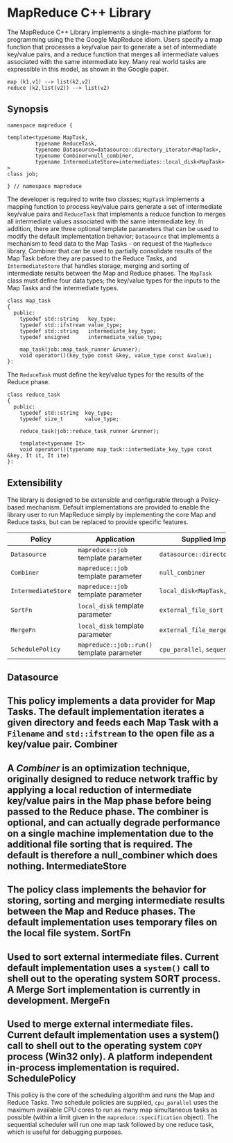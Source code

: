 MapReduce C++ Library
=
The MapReduce C++ Library implements a single-machine platform for programming using the the Google MapReduce idiom. Users specify a map function that processes a key/value pair to generate a set of intermediate key/value pairs, and a reduce function that merges all intermediate values associated with the same intermediate key. Many real world tasks are expressible in this model, as shown in the Google paper.

    map (k1,v1) --> list(k2,v2)
    reduce (k2,list(v2)) --> list(v2)

Synopsis
-

    namespace mapreduce {
    
    template<typename MapTask,
             typename ReduceTask,
             typename Datasource=datasource::directory_iterator<MapTask>,
             typename Combiner=null_combiner,
             typename IntermediateStore=intermediates::local_disk<MapTask> >
    class job;

    } // namespace mapreduce

    
The developer is required to write two classes; `MapTask` implements a mapping function to process key/value pairs generate a set of intermediate key/value pairs and `ReduceTask` that implements a reduce function to merges all intermediate values associated with the same intermediate key.
In addition, there are three optional template parameters that can be used to modify the default implementation behavior; `Datasource` that implements a mechanism to feed data to the Map Tasks - on request of the `MapReduce` library, Combiner that can be used to partially consolidate results of the Map Task before they are passed to the Reduce Tasks, and `IntermediateStore` that handles storage, merging and sorting of intermediate results between the Map and Reduce phases.
The `MapTask` class must define four data types; the key/value types for the inputs to the Map Tasks and the intermediate types.

    class map_task
    {
      public:
        typedef std::string   key_type;
        typedef std::ifstream value_type;
        typedef std::string   intermediate_key_type;
        typedef unsigned      intermediate_value_type;

        map_task(job::map_task_runner &runner);
        void operator()(key_type const &key, value_type const &value);
    }:
      
The `ReduceTask` must define the key/value types for the results of the Reduce phase.

    class reduce_task
    {
      public:
        typedef std::string  key_type;
        typedef size_t       value_type;

        reduce_task(job::reduce_task_runner &runner);

        template<typename It>
        void operator()(typename map_task::intermediate_key_type const &key, It it, It ite)
    }:
      
Extensibility
-
The library is designed to be extensible and configurable through a Policy-based mechanism. Default implementations are provided to enable the library user to run MapReduce simply by implementing the core Map and Reduce tasks, but can be replaced to provide specific features.

| Policy | Application | Supplied Implementation(s) |
| ------ | ---- | --- |
| `Datasource` | `mapreduce::job` template parameter | `datasource::directory_iterator<MapTask>` |
| `Combiner` | `mapreduce::job` template parameter | `null_combiner` |
| `IntermediateStore` | `mapreduce::job` template parameter | `local_disk<MapTask, SortFn, MergeFn>` |
| `SortFn` | `local_disk` template parameter | `external_file_sort` |
| `MergeFn` | `local_disk` template parameter | `external_file_merge` |
| `SchedulePolicy` | `mapreduce::job::run()` template parameter | `cpu_parallel`, `sequential` |

Datasource
-
This policy implements a data provider for Map Tasks. The default implementation iterates a given directory and feeds each Map Task with a `Filename` and `std::ifstream` to the open file as a key/value pair.
Combiner
-
A *Combiner* is an optimization technique, originally designed to reduce network traffic by applying a local reduction of intermediate key/value pairs in the Map phase before being passed to the Reduce phase. The combiner is optional, and can actually degrade performance on a single machine implementation due to the additional file sorting that is required. The default is therefore a null_combiner which does nothing.
IntermediateStore
-
The policy class implements the behavior for storing, sorting and merging intermediate results between the Map and Reduce phases. The default implementation uses temporary files on the local file system.
SortFn
-
Used to sort external intermediate files. Current default implementation uses a `system()` call to shell out to the operating system SORT process. A Merge Sort implementation is currently in development.
MergeFn
-
Used to merge external intermediate files. Current default implementation uses a system() call to shell out to the operating system `COPY` process (Win32 only). A platform independent in-process implementation is required.
SchedulePolicy
-
This policy is the core of the scheduling algorithm and runs the Map and Reduce Tasks. Two schedule policies are supplied, `cpu_parallel` uses the maximum available CPU cores to run as many map simultaneous tasks as possible (within a limit given in the `mapreduce::specification` object). The sequential scheduler will run one map task followed by one reduce task, which is useful for debugging purposes.
